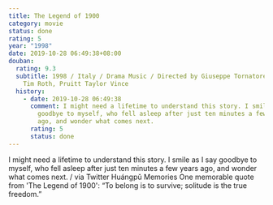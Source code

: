 ```yaml
---
title: The Legend of 1900
category: movie
status: done
rating: 5
year: "1998"
date: 2019-10-28 06:49:38+08:00
douban:
  rating: 9.3
  subtitle: 1998 / Italy / Drama Music / Directed by Giuseppe Tornatore / Starring
    Tim Roth, Pruitt Taylor Vince
  history:
    - date: 2019-10-28 06:49:38
      comment: I might need a lifetime to understand this story. I smile as I say
        goodbye to myself, who fell asleep after just ten minutes a few years
        ago, and wonder what comes next.
      rating: 5
      status: done
---
```


I might need a lifetime to understand this story. I smile as I say goodbye to myself, who fell asleep after just ten minutes a few years ago, and wonder what comes next. / via Twitter Huángpǔ Memories One memorable quote from 'The Legend of 1900': “To belong is to survive; solitude is the true freedom.”
